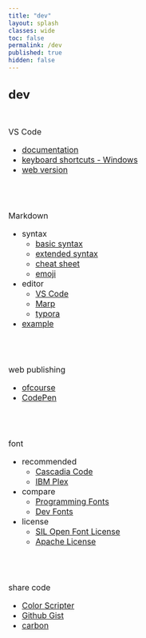 ```yaml
---
title: "dev"
layout: splash
classes: wide
toc: false
permalink: /dev
published: true
hidden: false
---
```


<br>
<font size="5"> 
  <div style="font-weight:bold;">
    dev
  </div>
</font>
<br>
<br>

<font size="3">
<div markdown="1">

VS Code
- [documentation](https://code.visualstudio.com/docs)
- [keyboard shortcuts - Windows](https://code.visualstudio.com/shortcuts/keyboard-shortcuts-windows.pdf)
- [web version](https://code.visualstudio.com/docs/editor/vscode-web)
<br>
<br>

Markdown
- syntax
  - [basic syntax](https://www.markdownguide.org/basic-syntax/)
  - [extended syntax](https://www.markdownguide.org/extended-syntax/)
  - [cheat sheet](https://www.markdownguide.org/cheat-sheet/)
  - [emoji](https://github.com/ikatyang/emoji-cheat-sheet)
- editor
  - [VS Code](https://code.visualstudio.com/docs/languages/markdown)
  - [Marp](https://marketplace.visualstudio.com/items?itemName=marp-team.marp-vscode)
  - [typora](https://typora.io/)
- [example](/dev/markdown_example)
<br>
<br>

web publishing
- [ofcourse](https://ofcourse.kr/)
- [CodePen](https://codepen.io/pen/)
<br>
<br>

font
- recommended
  - [Cascadia Code](https://github.com/microsoft/cascadia-code)
  - [IBM Plex](https://www.ibm.com/plex/)
- compare
  - [Programming Fonts](https://www.programmingfonts.org/)
  - [Dev Fonts](https://devfonts.gafi.dev/)
- license
  - [SIL Open Font License](https://scripts.sil.org/cms/scripts/page.php?id=OFL)
  - [Apache License](http://www.apache.org/licenses/LICENSE-2.0.html)
<br>
<br>

share code
- [Color Scripter](https://colorscripter.com/)
- [Github Gist](https://gist.github.com/)
- [carbon](https://carbon.now.sh/)
<br>
<br>

</div>
</font>
